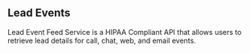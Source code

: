 ## Lead Events

Lead Event Feed Service is a HIPAA Compliant API that allows users to retrieve lead details for call, chat, web, and email events.
